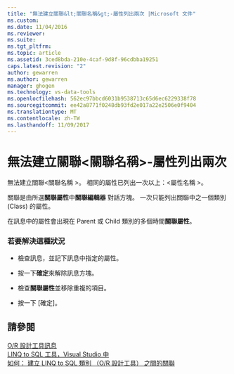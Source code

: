 ```yaml
---
title: "無法建立關聯&lt;關聯名稱&gt;-屬性列出兩次 |Microsoft 文件"
ms.custom: 
ms.date: 11/04/2016
ms.reviewer: 
ms.suite: 
ms.tgt_pltfrm: 
ms.topic: article
ms.assetid: 3ced8bda-210e-4caf-9d8f-96cdbba19251
caps.latest.revision: "2"
author: gewarren
ms.author: gewarren
manager: ghogen
ms.technology: vs-data-tools
ms.openlocfilehash: 562ec97bbcd6031b9538713c65d6ec6229338f78
ms.sourcegitcommit: ee42a8771f0248db93fd2e017a22e2506e0f9404
ms.translationtype: MT
ms.contentlocale: zh-TW
ms.lasthandoff: 11/09/2017
---
```

# <a name="cannot-create-an-association-ltassociation-namegt---property-listed-twice"></a>無法建立關聯&lt;關聯名稱&gt;-屬性列出兩次
無法建立關聯\<關聯名稱 >。 相同的屬性已列出一次以上：\<屬性名稱 >。  
  
 關聯是由所選**關聯屬性**中**關聯編輯器** 對話方塊。 一次只能列出關聯中之一個類別 (Class) 的屬性。  
  
 在訊息中的屬性會出現在 Parent 或 Child 類別的多個時間**關聯屬性**。  
  
### <a name="to-resolve-this-condition"></a>若要解決這種狀況  
  
-   檢查訊息，並記下訊息中指定的屬性。  
  
-   按一下**確定**來解除訊息方塊。  
  
-   檢查**關聯屬性**並移除重複的項目。  
  
-   按一下 [確定]。  
  
## <a name="see-also"></a>請參閱
[O/R 設計工具訊息](../data-tools/o-r-designer-messages.md)  
[LINQ to SQL 工具，Visual Studio 中](../data-tools/linq-to-sql-tools-in-visual-studio2.md)  
[如何： 建立 LINQ to SQL 類別 （O/R 設計工具） 之間的關聯](../data-tools/how-to-create-an-association-relationship-between-linq-to-sql-classes-o-r-designer.md)